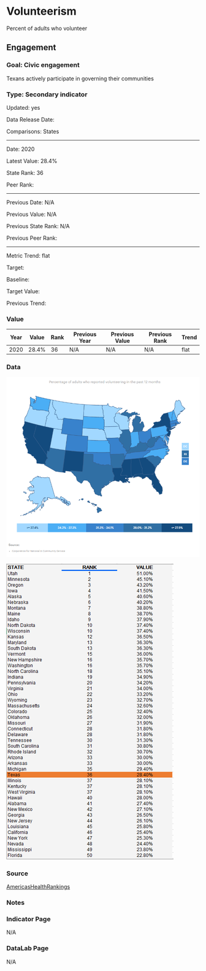 # Volunteerism


Percent of adults who volunteer

## Engagement

### Goal: Civic engagement

Texans actively participate in governing their communities

### Type: Secondary indicator

Updated: yes

Data Release Date: 

Comparisons: States


----

Date: 2020

Latest Value: 28.4% 

State Rank: 36

Peer Rank: 


----

Previous Date: N/A

Previous Value: N/A

Previous State Rank: N/A

Previous Peer Rank: 


----
Metric Trend: flat

Target: 

Baseline: 

Target Value: 

Previous Trend: 



### Value

| Year      |  Value      | Rank        | Previous Year | Previous Value | Previous Rank | Trend | 
| ----------- | ----------- | ----------- | ----------- | ----------- | ----------- | -----------|
|   2020       | 28.4%       |  36         |      N/A   |   N/A      |      N/A    |    flat       | 

### Data

![map](./images/map_volunteer.PNG)

![data](./images/data_volunteer.PNG)


### Source

[AmericasHealthRankings](https://www.americashealthrankings.org/explore/annual/measure/volunteerism/state/TX)


### Notes


### Indicator Page

N/A


### DataLab Page

N/A
